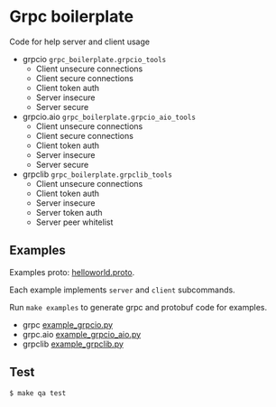 # Grpc boilerplate
Code for help server and client usage

* grpcio `grpc_boilerplate.grpcio_tools`
  - Client unsecure connections
  - Client secure connections
  - Client token auth
  - Server insecure
  - Server secure
* grpcio.aio `grpc_boilerplate.grpcio_aio_tools`
  - Client unsecure connections
  - Client secure connections
  - Client token auth
  - Server insecure
  - Server secure
* grpclib `grpc_boilerplate.grpclib_tools`
  - Client unsecure connections
  - Client token auth
  - Server insecure
  - Server token auth
  - Server peer whitelist

## Examples
Examples proto: [helloworld.proto](helloworld.proto).

Each example implements `server` and `client` subcommands.

Run `make examples` to generate grpc and protobuf code for examples.

 * grpc [example_grpcio.py](example_grpcio.py)
 * grpc.aio [example_grpcio_aio.py](example_grpcio_aio.py)
 * grpclib [example_grpclib.py](example_grpclib.py)

## Test
```shell
$ make qa test
```
